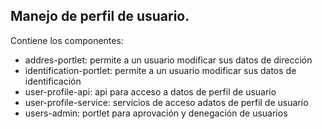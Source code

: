 ## Manejo de perfil de usuario.

Contiene los componentes:
- addres-portlet: permite a un usuario modificar sus datos de dirección
- identification-portlet: permite a un usuario modificar sus datos de identificación
- user-profile-api: api para acceso a datos de perfil de usuario
- user-profile-service:  servicios de acceso adatos de perfil de usuario
- users-admin: portlet para aprovación y denegación de usuarios